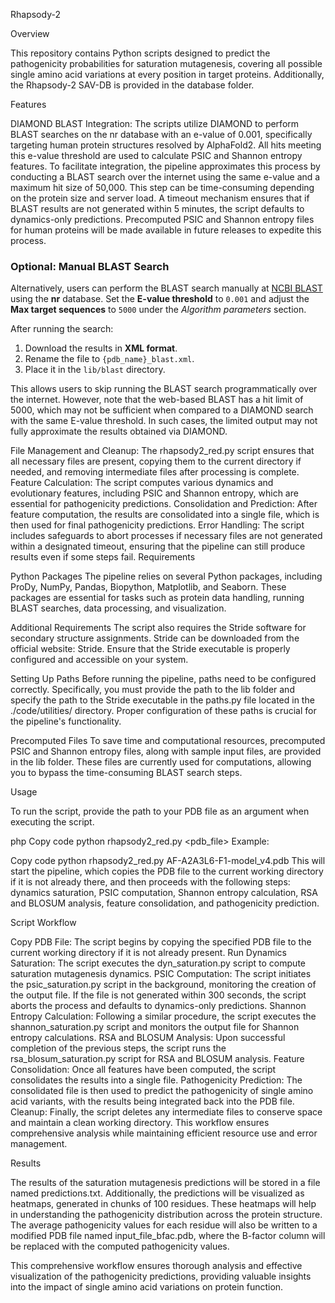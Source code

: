 Rhapsody-2

Overview

This repository contains Python scripts designed to predict the pathogenicity probabilities for saturation mutagenesis, covering all possible single amino acid variations at every position in target proteins. Additionally, the Rhapsody-2 SAV-DB is provided in the database folder.

Features

DIAMOND BLAST Integration: The scripts utilize DIAMOND to perform BLAST searches on the nr database with an e-value of 0.001, specifically targeting human protein structures resolved by AlphaFold2. All hits meeting this e-value threshold are used to calculate PSIC and Shannon entropy features. To facilitate integration, the pipeline approximates this process by conducting a BLAST search over the internet using the same e-value and a maximum hit size of 50,000. This step can be time-consuming depending on the protein size and server load. A timeout mechanism ensures that if BLAST results are not generated within 5 minutes, the script defaults to dynamics-only predictions. Precomputed PSIC and Shannon entropy files for human proteins will be made available in future releases to expedite this process.

### Optional: Manual BLAST Search

Alternatively, users can perform the BLAST search manually at [NCBI BLAST](https://blast.ncbi.nlm.nih.gov/Blast.cgi?PAGE=Proteins) using the **nr** database. Set the **E-value threshold** to `0.001` and adjust the **Max target sequences** to `5000` under the *Algorithm parameters* section. 

After running the search:

1. Download the results in **XML format**.
2. Rename the file to `{pdb_name}_blast.xml`.
3. Place it in the `lib/blast` directory.

This allows users to skip running the BLAST search programmatically over the internet. However, note that the web-based BLAST has a hit limit of 5000, which may not be sufficient when compared to a DIAMOND search with the same E-value threshold. In such cases, the limited output may not fully approximate the results obtained via DIAMOND.


File Management and Cleanup: The rhapsody2_red.py script ensures that all necessary files are present, copying them to the current directory if needed, and removing intermediate files after processing is complete.
Feature Calculation: The script computes various dynamics and evolutionary features, including PSIC and Shannon entropy, which are essential for pathogenicity predictions.
Consolidation and Prediction: After feature computation, the results are consolidated into a single file, which is then used for final pathogenicity predictions.
Error Handling: The script includes safeguards to abort processes if necessary files are not generated within a designated timeout, ensuring that the pipeline can still produce results even if some steps fail.
Requirements

Python Packages
The pipeline relies on several Python packages, including ProDy, NumPy, Pandas, Biopython, Matplotlib, and Seaborn. These packages are essential for tasks such as protein data handling, running BLAST searches, data processing, and visualization.

Additional Requirements
The script also requires the Stride software for secondary structure assignments. Stride can be downloaded from the official website: Stride. Ensure that the Stride executable is properly configured and accessible on your system.

Setting Up Paths
Before running the pipeline, paths need to be configured correctly. Specifically, you must provide the path to the lib folder and specify the path to the Stride executable in the paths.py file located in the ./code/utilities/ directory. Proper configuration of these paths is crucial for the pipeline's functionality.

Precomputed Files
To save time and computational resources, precomputed PSIC and Shannon entropy files, along with sample input files, are provided in the lib folder. These files are currently used for computations, allowing you to bypass the time-consuming BLAST search steps.

Usage

To run the script, provide the path to your PDB file as an argument when executing the script.

php
Copy code
python rhapsody2_red.py <pdb_file>
Example:

Copy code
python rhapsody2_red.py AF-A2A3L6-F1-model_v4.pdb
This will start the pipeline, which copies the PDB file to the current working directory if it is not already there, and then proceeds with the following steps: dynamics saturation, PSIC computation, Shannon entropy calculation, RSA and BLOSUM analysis, feature consolidation, and pathogenicity prediction.

Script Workflow

Copy PDB File: The script begins by copying the specified PDB file to the current working directory if it is not already present.
Run Dynamics Saturation: The script executes the dyn_saturation.py script to compute saturation mutagenesis dynamics.
PSIC Computation: The script initiates the psic_saturation.py script in the background, monitoring the creation of the output file. If the file is not generated within 300 seconds, the script aborts the process and defaults to dynamics-only predictions.
Shannon Entropy Calculation: Following a similar procedure, the script executes the shannon_saturation.py script and monitors the output file for Shannon entropy calculations.
RSA and BLOSUM Analysis: Upon successful completion of the previous steps, the script runs the rsa_blosum_saturation.py script for RSA and BLOSUM analysis.
Feature Consolidation: Once all features have been computed, the script consolidates the results into a single file.
Pathogenicity Prediction: The consolidated file is then used to predict the pathogenicity of single amino acid variants, with the results being integrated back into the PDB file.
Cleanup: Finally, the script deletes any intermediate files to conserve space and maintain a clean working directory.
This workflow ensures comprehensive analysis while maintaining efficient resource use and error management.

Results

The results of the saturation mutagenesis predictions will be stored in a file named predictions.txt. Additionally, the predictions will be visualized as heatmaps, generated in chunks of 100 residues. These heatmaps will help in understanding the pathogenicity distribution across the protein structure. The average pathogenicity values for each residue will also be written to a modified PDB file named input_file_bfac.pdb, where the B-factor column will be replaced with the computed pathogenicity values.

This comprehensive workflow ensures thorough analysis and effective visualization of the pathogenicity predictions, providing valuable insights into the impact of single amino acid variations on protein function.
